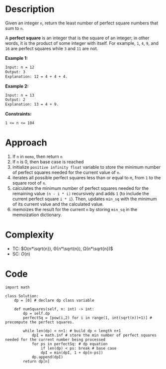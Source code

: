 # Description

Given an integer `n`, return the least number of perfect square numbers that sum to `n`.

A <b>perfect square</b> is an integer that is the square of an integer; in other words, it is the product of some integer with itself. For example, `1`, `4`, `9`, and `16` are perfect squares while `3` and `11` are not.

<b>Example 1:</b>

```bash
Input: n = 12
Output: 3
Explanation: 12 = 4 + 4 + 4.
```

<b>Example 2:</b>

```bash
Input: n = 13
Output: 2
Explanation: 13 = 4 + 9.
```

<b>Constraints:</b>

`1 <= n <= 104`

# Approach
1. If `n` in `memo`, then return `n`
2. If `n` is 0, then base case is reached
3. initialize `positive infinity float` variable to store the minimum number of perfect squares needed for the current value of `n`. 
4. iterates  all possible perfect squares less than or equal to n, from `1` to the square root of `n`.
5. calculates the minimum number of perfect squares needed for the remaining value `(n - i * i)` recursively and adds `1` (to include the current perfect square `i * i`). Then, updates `min_sq` with the minimum of its current value and the calculated value.
6. memoizes the result for the current `n` by storing `min_sq` in the memoization dictionary.

# Complexity 
- TC: $O(n*\sqrt{n}), Θ(n*\sqrt{n}), Ω(n*\sqrt{n})$
- SC: $O(n)$

# Code

```python3
import math

class Solution:
    dp = [0] # declare dp class variable

    def numSquares(self, n: int) -> int:
        dp = self.dp
        perfectSq = [pow(i,2) for i in range(1, int(sqrt(n))+1)] # precompute the perfect squares.
        
        while len(dp) < n+1: # build dp < length n+1
            dpI = math.inf # store the min number of perfect squares needed for the current number being processed
            for ps in perfectSq: # dp equation
                if len(dp) < ps: break # base case
                dpI = min(dpI, 1 + dp[n-ps])
            dp.append(dpI)
        return dp[n]
```

